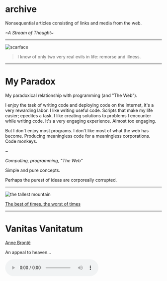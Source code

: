 # archive

Nonsequential articles consisting of links and media from the web.

*~A Stream of Thought~*

---

![scarface](images/montana.jpeg)

> I know of only two very real evils in life: remorse and illness.

---

# My Paradox

My paradoxical relationship with programming (and "The Web").

I enjoy the task of writing code and deploying code on the internet, it's a very rewarding labor. I like writing useful code. Scripts that make my life easier; epedites a task. I like creating solutions to problems I encounter while writing code. It's a very engaging experience. Almost too engaging.

But I don't enjoy most programs. I don't like most of what the web has become. Producing meaningless code for a meaningless corporations. Code monkeys.

~

*Computing, programming, "The Web"*

Simple and pure concepts.

Perhaps the purest of ideas are corporeally corrupted.

---

![the tallest mountain](images/sisyphus.gif)

[The best of times, the worst of times](https://www.youtube.com/watch?v=qdBJ1X33rXM)

---

# Vanitas Vanitatum

[Anne Brontë ](http://digital.library.upenn.edu/women/bronte/poems/pba-vanitas.html)

An appeal to heaven...

<audio controls src="/audio/battlehymnsolo.mp3"></audio>